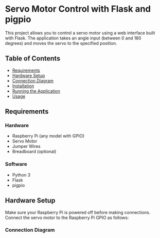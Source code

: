 # Servo Motor Control with Flask and pigpio

This project allows you to control a servo motor using a web interface built with Flask. The application takes an angle input (between 0 and 180 degrees) and moves the servo to the specified position.

## Table of Contents

- [Requirements](#requirements)
- [Hardware Setup](#hardware-setup)
- [Connection Diagram](#connection-diagram)
- [Installation](#installation)
- [Running the Application](#running-the-application)
- [Usage](#usage)

## Requirements

### Hardware
- Raspberry Pi (any model with GPIO)
- Servo Motor
- Jumper Wires
- Breadboard (optional)

### Software
- Python 3
- Flask
- pigpio

## Hardware Setup

Make sure your Raspberry Pi is powered off before making connections. Connect the servo motor to the Raspberry Pi GPIO as follows:

### Connection Diagram
